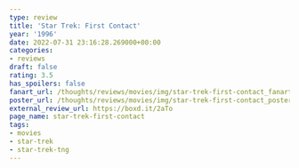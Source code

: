 ```yaml
---
type: review
title: 'Star Trek: First Contact'
year: '1996'
date: 2022-07-31 23:16:28.269000+00:00
categories:
- reviews
draft: false
rating: 3.5
has_spoilers: false
fanart_url: /thoughts/reviews/movies/img/star-trek-first-contact_fanart.png
poster_url: /thoughts/reviews/movies/img/star-trek-first-contact_poster.png
external_review_url: https://boxd.it/2aTo
page_name: star-trek-first-contact
tags:
- movies
- star-trek
- star-trek-tng
---
```


